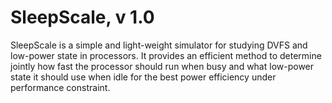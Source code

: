 SleepScale, v 1.0
==========


SleepScale is a simple and light-weight simulator for studying DVFS and low-power state in processors. It provides an efficient method to determine jointly how fast the processor should run when busy and what low-power state it should use when idle for the best power efficiency under performance constraint. 
